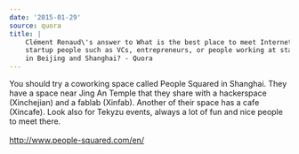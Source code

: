 ```yaml
---
date: '2015-01-29'
source: quora
title: |
    Clément Renaud\'s answer to What is the best place to meet Internet tech
    startup people such as VCs, entrepreneurs, or people working at startups
    in Beijing and Shanghai? - Quora
---
```


You should try a coworking space called People Squared in Shanghai. They
have a space near Jing An Temple that they share with a hackerspace
(Xinchejian) and a fablab (Xinfab). Another of their space has a cafe
(Xincafe). Look also for Tekyzu events, always a lot of fun and nice
people to meet there.\
\
<http://www.people-squared.com/en/>
